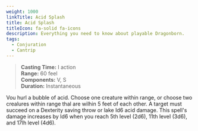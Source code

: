 ```yaml
---
weight: 1000
linkTitle: Acid Splash 
title: Acid Splash 
titleIcon: fa-solid fa-icons
description: Everything you need to know about playable Dragonborn.
tags:
  - Conjuration
  - Cantrip
---
```


> **Casting Time:** I action  
> **Range:** 60 feel  
> **Components:** V, S  
> **Duration:** Instantaneous  

Vou hurl a bubble of acid. Choose one creature within
range, or choose two crealures within range thal are
wilhin 5 feet of each other. A target must succeed on a
Dexterity saving throw or lake Id6 acid damage.
This spell's damage increases by Id6 when you reach
5th leveI (2d6), 11th leveI (3d6), and 17lh leveI (4d6).
